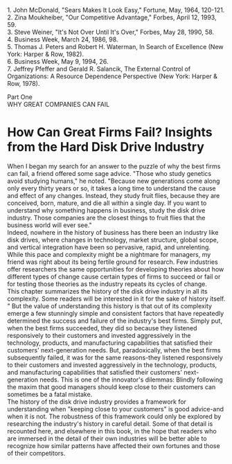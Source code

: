 1\. John McDonald, "Sears Makes It Look Easy," Fortune, May, 1964, 120-121.  
2\. Zina Moukheiber, "Our Competitive Advantage," Forbes, April 12, 1993, 59.  
3\. Steve Weiner, "It's Not Over Until It's Over," Forbes, May 28, 1990, 58.  
4\. Business Week, March 24, 1986, 98.  
5\. Thomas J. Peters and Robert H. Waterman, In Search of Excellence (New York: Harper & Row, 1982).  
6\. Business Week, May 9, 1994, 26.  
7\. Jeffrey Pfeffer and Gerald R. Salancik, The External Control of Organizations: A Resource Dependence Perspective (New York: Harper & Row, 1978).  
   
Part One  
WHY GREAT COMPANIES CAN FAIL  
   
<!-- PageHeader="CHAPTER ONE" -->  
How Can Great Firms Fail? Insights from the Hard Disk Drive Industry
===  
When I began my search for an answer to the puzzle of why the best firms can fail, a friend offered some sage advice. "Those who study genetics avoid studying humans," he noted. "Because new generations come along only every thirty years or so, it takes a long time to understand the cause and effect of any changes. Instead, they study fruit flies, because they are conceived, born, mature, and die all within a single day. If you want to understand why something happens in business, study the disk drive industry. Those companies are the closest things to fruit flies that the business world will ever see."  
Indeed, nowhere in the history of business has there been an industry like disk drives, where changes in technology, market structure, global scope, and vertical integration have been so pervasive, rapid, and unrelenting. While this pace and complexity might be a nightmare for managers, my friend was right about its being fertile ground for research. Few industries offer researchers the same opportunities for developing theories about how different types of change cause certain types of firms to succeed or fail or for testing those theories as the industry repeats its cycles of change.  
This chapter summarizes the history of the disk drive industry in all its complexity. Some readers will be interested in it for the sake of history itself. " But the value of understanding this history is that out of its complexity emerge a few stunningly simple and consistent factors that have repeatedly determined the success and failure of the industry's best firms. Simply put, when the best firms succeeded, they did so because they listened responsively to their customers and invested aggressively in the technology, products, and manufacturing capabilities that satisfied their customers' next-generation needs. But, paradoxically, when the best firms subsequently failed, it was for the same reasons-they listened responsively to their customers and invested aggressively in the technology, products, and manufacturing capabilities that satisfied their customers' next-generation needs. This is one of the innovator's dilemmas: Blindly following the maxim that good managers should keep close to their customers can sometimes be a fatal mistake.  
The history of the disk drive industry provides a framework for understanding when "keeping close to your customers" is good advice-and when it is not. The robustness of this framework could only be explored by researching the industry's history in careful detail. Some of that detail is recounted here, and elsewhere in this book, in the hope that readers who are immersed in the detail of their own industries will be better able to recognize how similar patterns have affected their own fortunes and those of their competitors.  
 